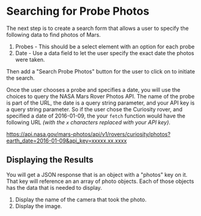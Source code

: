 # Searching for Probe Photos

The next step is to create a search form that allows a user to specify the following data to find photos of Mars.

1. Probes - This should be a select element with an option for each probe
1. Date - Use a data field to let the user specify the exact date the photos were taken.

Then add a "Search Probe Photos" button for the user to click on to initiate the search.

Once the user chooses a probe and specifies a date, you will use the choices to query the NASA Mars Rover Photos API. The name of the probe is part of the URL, the date is a query string parameter, and your API key is a query string parameter. So if the user chose the Curiosity rover, and specified a date of 2016-01-09, the your `fetch` function would have the following URL _(with the `x` characters replaced with your API key)_.

https://api.nasa.gov/mars-photos/api/v1/rovers/curiosity/photos?earth_date=2016-01-09&api_key=xxxxx.xx.xxxx

## Displaying the Results

You will get a JSON response that is an object with a "photos" key on it. That key will reference an an array of photo objects. Each of those objects has the data that is needed to display.

1. Display the name of the camera that took the photo.
1. Display the image.